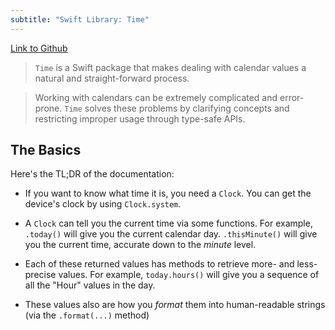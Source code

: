 ```yaml
---
subtitle: "Swift Library: Time"
---
```


[Link to Github](https://github.com/davedelong/time)

> `Time` is a Swift package that makes dealing with calendar values a natural and straight-forward process.

> Working with calendars can be extremely complicated and error-prone. `Time` solves these problems by clarifying concepts and restricting improper usage through type-safe APIs.

## The Basics

Here's the TL;DR of the documentation:

- If you want to know what time it is, you need a `Clock`. You can get the device's clock by using `Clock.system`.

- A `Clock` can tell you the current time via some functions. For example, `.today()` will give you the current calendar day. `.thisMinute()` will give you the current time, accurate down to the _minute_ level.

- Each of these returned values has methods to retrieve more- and less- precise values. For example, `today.hours()` will give you a sequence of all the "Hour" values in the day.

- These values also are how you _format_ them into human-readable strings (via the `.format(...)` method)

